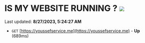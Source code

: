 # IS MY WEBSITE RUNNING ? [![](https://img.shields.io/static/v1?label=Sponsor&message=%E2%9D%A4&logo=GitHub&color=%23fe8e86)](https://github.com/sponsors/<username>)

Last updated: **8/27/2023, 5:24:27 AM**

- `GET` [https://youssefservice.me](https://youssefservice.me) - **Up** (689ms)
